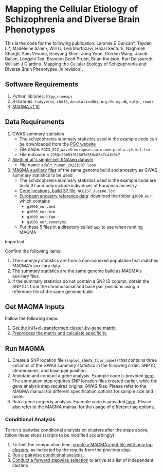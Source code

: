 # Mapping the Cellular Etiology of Schizophrenia and Diverse Brain Phenotypes
This is the code for the following publication:
Laramie E Duncan*, Tayden Li*, Madeleine Salem, Will Li, Leili Mortazavi, Hazal Senturk, Naghmeh Shargh, Sam Vesuna, Hanyang Shen, Jong Yoon, Gordon Wang, Jacob Ballon, Longzhi Tan, Brandon Scott Pruett, Brian Knutson, Karl Deisseroth, William J Giardino. Mapping the Cellular Etiology of Schizophrenia and Diverse Brain Phenotypes (in revision).


## Software Requirements
1. Python libraries: `h5py`, `numexpr`
2. R libraries: `tidyverse`, `rhdf5`, `AnnotationDbi`, `org.Hs.eg.db`, `dplyr`, `readr` 
3. [MAGMA v1.10](https://cncr.nl/research/magma/)

## Data Requirements
1. GWAS summary statistics
   - The schizophrenia summary statistics used in the example code can be downloaded from the [PGC website](https://figshare.com/articles/dataset/scz2022/19426775)
   - File name: `PGC3_SCZ_wave3.european.autosome.public.v3.vcf.tsv`
   - File md5sum = `2955c20b93f62607d650c83e7c41b0c7`
2. [Siletti et al.'s single-cell RNAseq dataset](https://github.com/linnarsson-lab/adult-human-brain)
   - File name: `adult_human_20221007.loom`
3. [MAGMA auxiliary files](https://cncr.nl/research/magma/) of the same genome build and ancestry as GWAS summary statistics to be used
   - The schizophrenia summary statistics used in the example code are build 37 and only include individuals of European ancestry
   - [Gene locations, build 37 file](https://vu.data.surfsara.nl/index.php/s/Pj2orwuF2JYyKxq): `NCBI37.3.gene.loc`
   - [European ancestry reference data](https://vu.data.surfsara.nl/index.php/s/VZNByNwpD8qqINe): download the folder `g1000_eur`, which contains
      - `g1000_eur.bed`
      - `g1000_eur.bim`
      - `g1000_eur.fam`
      - `g1000_eur.synonyms`
   - Put these 5 files in a directory called `aux` to use when running MAGMA
  
> [!IMPORTANT]  
> Confirm the following items:
> 1. The summary statistics are from a non-admixed population that matches MAGMA's auxiliary data.
> 2. The summary statistics are the same genome build as MAGMA's auxiliary files.
> 3. If the summary statistics do not contain a SNP ID column, obtain the SNP IDs from the chromosomal and base pair positions using a reference file of the same genome build.

## Get MAGMA Inputs
Follow the following steps:
1. [Get the ln(1+x)-transformed cluster-by-gene matrix.](Preprocessing_Siletti/create_matrices/Siletti_create_L2-log_dataset.py)
2. [Preprocess the matrix and calculate specificity.](Preprocessing_Siletti/create_magma_inputs/get_Siletti_continuous_input.md)

## Run MAGMA
1. Create a SNP location file (`snploc_{GWAS_file_name}`) that contains three columns of the GWAS summary statistics in the following order: SNP ID, chromosome, and base pair position.
2. Annotate and conduct a gene analysis.
     Example code is provided [here](MAGMA/1.annotationAndGeneAnalysis.sh). The annotation step requires SNP location files created earlier, while the gene analysis step requires original GWAS files. Please refer to the MAGMA manual for different specification options for sample size and more.
4. Run a gene property analysis.
     Example code is provided [here](MAGMA/2.genePropertyAnalysis.sh). Please also refer to the MAGMA manual for the usage of different flag options.

### Conditional Analysis
To run a pairwise conditional analysis on clusters after the steps above, follow these steps (scripts to be modified accordingly):
1. To limit the computation time, [create a MAGMA input file with only top clusters](MAGMA/3.create_top_results_matrix.md), as indicated by the results from the previous step.
2. [Run a pairwise conditional analysis.](MAGMA/4.conditionalAnalysis.sh)
3. [Conduct a forward stepwise selection](MAGMA/5.forward_selection_condition_results.md) to arrive at a list of independent clusters.
